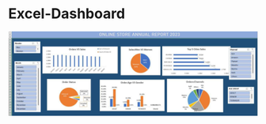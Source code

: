 # Excel-Dashboard
![MusicDatabaseSchema](https://github.com/harshithrawal04/Excel-Dashboard/blob/be9a64c00fc8b3c5d0f486fe65d1b7186384eab2/WhatsApp%20Image%202023-04-22%20at%2011.45.31%20PM.jpeg)
